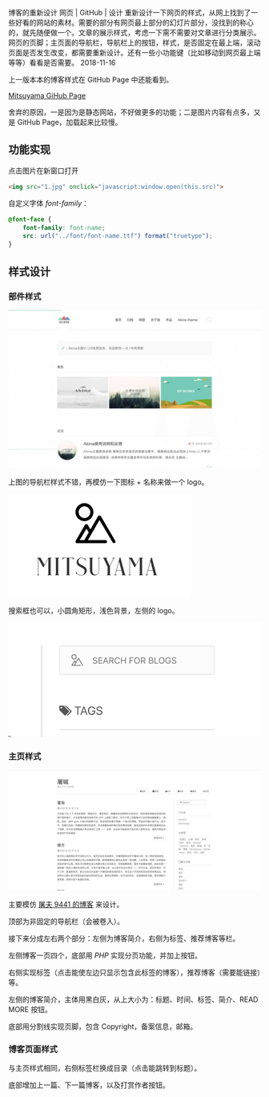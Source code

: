 博客的重新设计
网页 | GitHub | 设计
重新设计一下网页的样式，从网上找到了一些好看的网站的素材。需要的部分有网页最上部分的幻灯片部分，没找到的称心的，就先随便做一个。文章的展示样式，考虑一下需不需要对文章进行分类展示。网页的页脚；主页面的导航栏，导航栏上的按钮，样式，是否固定在最上端，滚动页面是否发生改变，都需要重新设计。还有一些小功能键（比如移动到网页最上端等等）看看是否需要。
2018-11-16

上一版本本的博客样式在 GitHub Page 中还能看到。

[Mitsuyama GiHub Page](https://mittsuyama.github.io/)

舍弃的原因，一是因为是静态网站，不好做更多的功能；二是图片内容有点多，又是 GitHub Page，加载起来比较慢。

## 功能实现

点击图片在新窗口打开

```html
<img src="1.jpg" onclick="javascript:window.open(this.src)">
```

自定义字体 *font-family*：

```css
@font-face {
    font-family: font-name;
    src: url("../font/font-name.ttf") format("truetype");
}
```

## 样式设计

### 部件样式

![navigation](../img/website/1.png)

上图的导航栏样式不错，再模仿一下图标 + 名称来做一个 logo。

![image-20190712140029925](../img/website/image-20190712140029925.png)

搜索框也可以，小圆角矩形，浅色背景，左侧的 logo。

![image-20190712140053342](../img/website/image-20190712140053342.png)

### 主页样式

![image-20190712140826033](../img/website/image-20190712140826033.png)

主要模仿 [屠夫 9441 的博客](https://www.haomwei.com/) 来设计。

顶部为非固定的导航栏（会被卷入）。

接下来分成左右两个部分：左侧为博客简介，右侧为标签、推荐博客等栏。

左侧博客一页四个，底部用 *PHP* 实现分页功能，并加上按钮。

右侧实现标签（点击能使左边只显示包含此标签的博客），推荐博客（需要能链接）等。



左侧的博客简介，主体用黑白灰，从上大小为：标题、时间、标签、简介、READ MORE 按钮。



底部用分割线实现页脚，包含 Copyright，备案信息，邮箱。

### 博客页面样式

与主页样式相同，右侧标签栏换成目录（点击能跳转到标题）。

底部增加上一篇、下一篇博客，以及打赏作者按钮。

